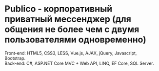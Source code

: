 <h1>Publico - корпоративный приватный мессенджер (для общения не более чем с двумя пользователями одновременно)</h1>
Front-end: HTML5, CSS3, LESS, Vue.js, AJAX, jQuery, Javascript, Bootstrap.</br>
Back-end: C#, ASP.NET Core MVC + Web API, LINQ, EF Core, SQL Server.
